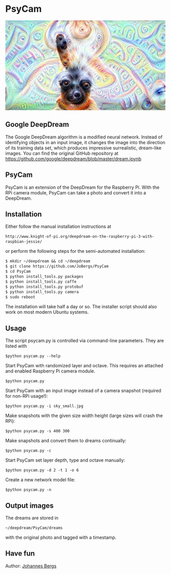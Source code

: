 PsyCam
============

![Alt text](sample_dream.jpg?raw=true "DeepDream")

Google DeepDream
-----------------------------
The Google DeepDream algorithm is a modified neural network. Instead of
identifying objects in an input image, it changes the image into the direction
of its training data set, which produces impressive surrealistic, dream-like images.
You can find the original GitHub repository at
https://github.com/google/deepdream/blob/master/dream.ipynb

PsyCam
-------------------------
PsyCam is an extension of the DeepDream for the Raspberry Pi. With the RPi
camera module, PsyCam can take a photo and convert it into a DeepDream.

Installation
------------------
Either follow the manual installation instructions at

    http://www.knight-of-pi.org/deepdream-on-the-raspberry-pi-3-with-raspbian-jessie/

or perform the following steps for the semi-automated installation:

    $ mkdir ~/deepdream && cd ~/deepdream
    $ git clone https://github.com/JoBergs/PsyCam
    $ cd PsyCam
    $ python install_tools.py packages
    $ python install_tools.py caffe
    $ python install_tools.py protobuf
    $ python install_tools.py camera
    $ sudo reboot

The installation will take half a day or so. The installer script should also work
on most modern Ubuntu systems.

Usage
-----------------------------------
The script psycam.py is controlled via command-line parameters. They are listed with

    $python psycam.py --help

Start PsyCam with randomized layer and octave. This requires an attached and enabled 
Raspberry Pi camera module.

    $python psycam.py

Start PsyCam with an input image instead of a camera snapshot (required for non-RPi usage!):

    $python psycam.py -i sky_small.jpg

Make snapshots with the given size width height (large sizes will crash the RPi):

    $python psycam.py -s 400 300

Make snapshots and convert them to dreams continually:

    $python psycam.py -c

Start PsyCam set layer depth, type and octave manually:

    $python psycam.py -d 2 -t 1 -o 6

Create a new network model file:

    $python psycam.py -n

Output images
--------------------------------

The dreams are stored in

    ~/deepdream/PsyCam/dreams 

with the original photo and tagged with a timestamp.


Have fun
---------------

Author:
[Johannes Bergs](mailto:jo@knight-of-pi.org)
